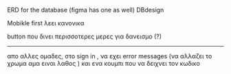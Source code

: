 ERD for the database (figma has one as well) 
DBdesign 

Mobikle first λεει κανονικα 


button που δινει περισσοτερες μερες για δανεισμο (?)

----

απο αλλες ομαδες, στο sign in , να εχει error messages (να αλλαζει το χρωμα αμα ειναι λαθος ) 
και ενα κουμπι που να δειχνει τον κωδικο 
